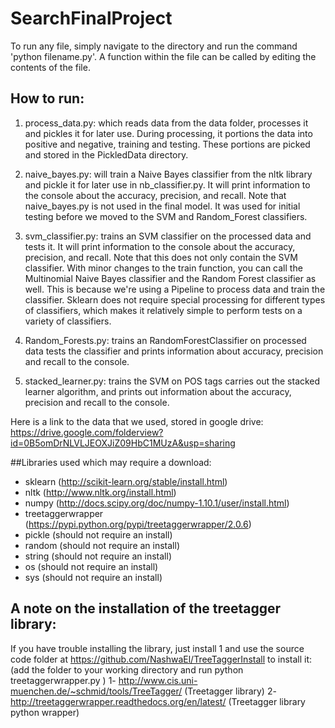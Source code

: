 # SearchFinalProject

To run any file, simply navigate to the directory and run the command 'python filename.py'. A function within the file can be called by editing the contents of the file. 

## How to run:  

1. process_data.py: which reads data from the data folder, processes it and pickles it for later use. During processing, it portions the data into positive and negative, training and testing. These portions are picked and stored in the PickledData directory. 

2. naive_bayes.py: will train a Naive Bayes classifier from the nltk library and pickle it for later use in nb_classifier.py.  It will print information to the console about the accuracy, precision, and recall. Note that naive_bayes.py is not used in the final model. It was used for initial testing before we moved to the SVM and Random_Forest classifiers.

3. svm_classifier.py: trains an SVM classifier on the processed data and tests it. It will print information to the console about the accuracy, precision, and recall. Note that this does not only contain the SVM classifier. With minor changes to the train function, you can call the Multinomial Naive Bayes classifier and the Random Forest classifier as well. This is because we're using a Pipeline to process data and train the classifier. Sklearn does not require special processing for different types of classifiers, which makes it relatively simple to perform tests on a variety of classifiers.

4. Random_Forests.py: trains an RandomForestClassifier on processed data tests the classifier and prints information about accuracy, precision and recall to the console. 

5. stacked_learner.py: trains the SVM on POS tags carries out the stacked learner algorithm, and  prints out information about the accuracy, precision and recall to the console.

Here is a link to the data that we used, stored in google drive: https://drive.google.com/folderview?id=0B5omDrNLVLJEOXJiZ09HbC1MUzA&usp=sharing

##Libraries used which may require a download: 
- sklearn (http://scikit-learn.org/stable/install.html)
- nltk (http://www.nltk.org/install.html)
- numpy (http://docs.scipy.org/doc/numpy-1.10.1/user/install.html)
- treetaggerwrapper (https://pypi.python.org/pypi/treetaggerwrapper/2.0.6)
- pickle (should not require an install) 
- random (should not require an install) 
- string (should not require an install)
- os (should not require an install)
- sys (should not require an install)


## A note on the installation of the treetagger library:
  If you have trouble installing the library, just install 1 and use the source code folder at   https://github.com/NashwaEl/TreeTaggerInstall to install it: (add the folder to your working directory and run python treetaggerwrapper.py )
	1- http://www.cis.uni-muenchen.de/~schmid/tools/TreeTagger/ (Treetagger library)
	2- http://treetaggerwrapper.readthedocs.org/en/latest/  (Treetagger library python wrapper)
